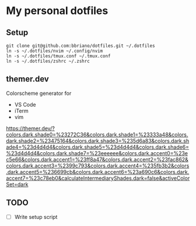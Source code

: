 # My personal dotfiles

## Setup

```shell
git clone git@github.com:bbriano/dotfiles.git ~/.dotfiles
ln -s ~/.dotfiles/nvim ~/.config/nvim
ln -s ~/.dotfiles/tmux.conf ~/.tmux.conf
ln -s ~/.dotfiles/zshrc ~/.zshrc
```

## themer.dev

Colorscheme generator for

- VS Code
- iTerm
- vim

https://themer.dev/?colors.dark.shade0=%23272C36&colors.dark.shade1=%23333a48&colors.dark.shade2=%23475164&colors.dark.shade3=%235d6a83&colors.dark.shade4=%23d4d4d4&colors.dark.shade5=%23d4d4d4&colors.dark.shade6=%23d4d4d4&colors.dark.shade7=%23eeeeee&colors.dark.accent0=%23ec5e66&colors.dark.accent1=%23ff8a47&colors.dark.accent2=%23fac862&colors.dark.accent3=%2399c793&colors.dark.accent4=%235fb3b2&colors.dark.accent5=%236699cb&colors.dark.accent6=%23a690c6&colors.dark.accent7=%23c78eb0&calculateIntermediaryShades.dark=false&activeColorSet=dark

## TODO

- [ ] Write setup script


